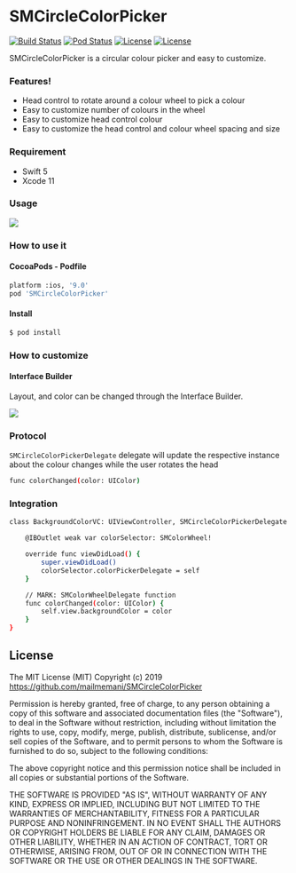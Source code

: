 # SMCircleColorPicker

[![Build Status](https://travis-ci.org/mailmemani/SMCircleColorPicker.svg?branch=master)](https://travis-ci.org/mailmemani/SMCircleColorPicker)  [![Pod Status](https://img.shields.io/cocoapods/v/SMCircleColorPicker.svg?style=flat)](http://cocoapods.org/pods/SMCircleColorPicker) [![License](https://img.shields.io/cocoapods/l/SMCircleColorPicker.svg?style=flat)](https://github.com/mailmemani/SMCircleColorPicker/blob/master/LICENSE) [![License](https://img.shields.io/cocoapods/p/SMCircleColorPicker.svg?style=flat)](http://cocoapods.org/pods/SMCircleColorPicker)

SMCircleColorPicker is a circular colour picker and easy to customize.

### Features!
* Head control to rotate around a colour wheel to pick a colour
* Easy to customize number of colours in the wheel
* Easy to customize head control colour
* Easy to customize the head control and colour wheel spacing and size

### Requirement
* Swift 5
* Xcode 11

### Usage
![](https://raw.githubusercontent.com/mailmemani/SMCircleColorPicker/screeshots/gifs/demo.gif)

### How to use it

#### CocoaPods - Podfile

```sh
platform :ios, '9.0'
pod 'SMCircleColorPicker'
```

#### Install
```sh
$ pod install
```

### How to customize


#### Interface Builder
Layout, and color can be changed through the Interface Builder.

![](https://raw.githubusercontent.com/mailmemani/SMCircleColorPicker/screeshots/gifs/xib.gif)


### Protocol

`SMCircleColorPickerDelegate` delegate will update the respective instance about the colour changes while the user rotates the head

```sh
func colorChanged(color: UIColor)
```

### Integration

```sh
class BackgroundColorVC: UIViewController, SMCircleColorPickerDelegate {

    @IBOutlet weak var colorSelector: SMColorWheel!

    override func viewDidLoad() {
        super.viewDidLoad()
        colorSelector.colorPickerDelegate = self
    }

    // MARK: SMColorWheelDelegate function
    func colorChanged(color: UIColor) {
        self.view.backgroundColor = color
    }
}
```

License
----

The MIT License (MIT) Copyright (c) 2019 https://github.com/mailmemani/SMCircleColorPicker

Permission is hereby granted, free of charge, to any person obtaining a copy of this software and associated documentation files (the "Software"), to deal in the Software without restriction, including without limitation the rights to use, copy, modify, merge, publish, distribute, sublicense, and/or sell copies of the Software, and to permit persons to whom the Software is furnished to do so, subject to the following conditions:

The above copyright notice and this permission notice shall be included in all copies or substantial portions of the Software.

THE SOFTWARE IS PROVIDED "AS IS", WITHOUT WARRANTY OF ANY KIND, EXPRESS OR IMPLIED, INCLUDING BUT NOT LIMITED TO THE WARRANTIES OF MERCHANTABILITY, FITNESS FOR A PARTICULAR PURPOSE AND NONINFRINGEMENT. IN NO EVENT SHALL THE AUTHORS OR COPYRIGHT HOLDERS BE LIABLE FOR ANY CLAIM, DAMAGES OR OTHER LIABILITY, WHETHER IN AN ACTION OF CONTRACT, TORT OR OTHERWISE, ARISING FROM, OUT OF OR IN CONNECTION WITH THE SOFTWARE OR THE USE OR OTHER DEALINGS IN THE SOFTWARE.

